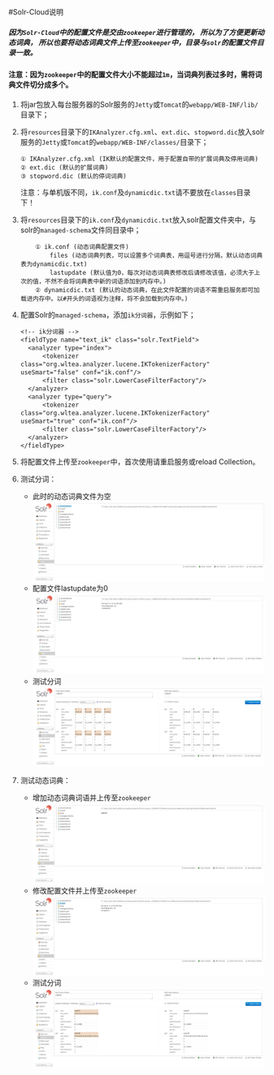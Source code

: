 #Solr-Cloud说明
##### 因为`Solr-Cloud`中的配置文件是交由`zookeeper`进行管理的， 所以为了方便更新动态词典， 所以也要将动态词典文件上传至`zookeeper`中，目录与`solr`的配置文件目录一致。

#### 注意：因为`zookeeper`中的配置文件大小不能超过`1m`，当词典列表过多时，需将词典文件切分成多个。


1. 将jar包放入每台服务器的Solr服务的`Jetty`或`Tomcat`的`webapp/WEB-INF/lib/`目录下；

2. 将`resources`目录下的`IKAnalyzer.cfg.xml`、`ext.dic`、`stopword.dic`放入solr服务的`Jetty`或`Tomcat`的`webapp/WEB-INF/classes/`目录下；
    ```console
    ① IKAnalyzer.cfg.xml (IK默认的配置文件，用于配置自带的扩展词典及停用词典)
    ② ext.dic (默认的扩展词典)
    ③ stopword.dic (默认的停词词典)
    ```
    注意：与单机版不同，`ik.conf`及`dynamicdic.txt`请不要放在`classes`目录下！

3. 将`resources`目录下的`ik.conf`及`dynamicdic.txt`放入solr配置文件夹中，与solr的`managed-schema`文件同目录中；
    ```console
        ① ik.conf (动态词典配置文件)
            files (动态词典列表，可以设置多个词典表，用逗号进行分隔，默认动态词典表为dynamicdic.txt)
            lastupdate (默认值为0，每次对动态词典表修改后请修改该值，必须大于上次的值，不然不会将词典表中新的词语添加到内存中。)
        ② dynamicdic.txt (默认的动态词典，在此文件配置的词语不需重启服务即可加载进内存中。以#开头的词语视为注释，将不会加载到内存中。)
    ```

4. 配置Solr的`managed-schema`，添加`ik分词器`，示例如下；
   ```console
   <!-- ik分词器 -->
   <fieldType name="text_ik" class="solr.TextField">
     <analyzer type="index">
         <tokenizer class="org.wltea.analyzer.lucene.IKTokenizerFactory" useSmart="false" conf="ik.conf"/>
         <filter class="solr.LowerCaseFilterFactory"/>
     </analyzer>
     <analyzer type="query">
         <tokenizer class="org.wltea.analyzer.lucene.IKTokenizerFactory" useSmart="true" conf="ik.conf"/>
         <filter class="solr.LowerCaseFilterFactory"/>
     </analyzer>
   </fieldType>
   ```

5. 将配置文件上传至`zookeeper`中，首次使用请重启服务或reload Collection。

6. 测试分词：
    * 此时的动态词典文件为空
    ![](./img/dic.png)
    * 配置文件lastupdate为0
    ![](./img/conf.png)
    * 测试分词
    ![](./img/cloud-analyzer.png)

7. 测试动态词典：
    * 增加动态词典词语并上传至`zookeeper`
    ![](./img/dic2.png)
    * 修改配置文件并上传至`zookeeper`
    ![](./img/conf2.png)
    * 测试分词
    ![](./img/cloud-analyzer2.png)
